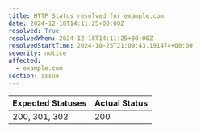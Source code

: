 ```yaml
---
title: HTTP Status resolved for example.com
date: 2024-12-18T14:11:25+00:00Z
resolved: True
resolvedWhen: 2024-12-18T14:11:25+00:00Z
resolvedStartTime: 2024-10-25T21:09:43.191474+00:00
severity: notice
affected:
  - example.com
section: issue
---
```


| Expected Statuses | Actual Status  |
|-------------------|----------------|
| 200, 301, 302 | 200 |
